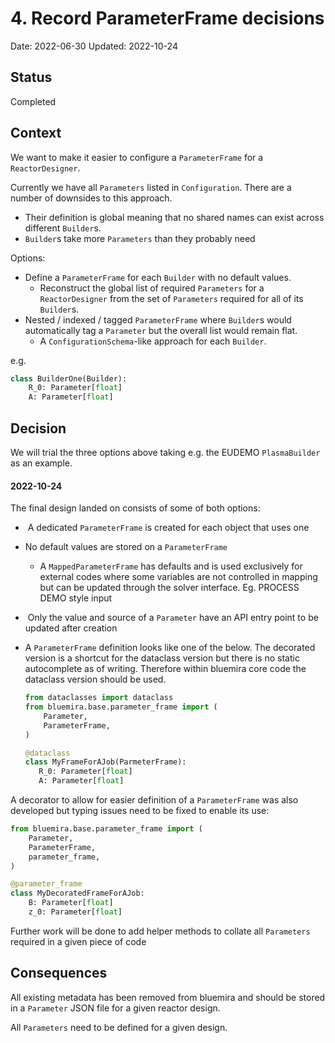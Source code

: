 # 4. Record ParameterFrame decisions

Date: 2022-06-30
Updated: 2022-10-24

## Status

Completed

## Context

We want to make it easier to configure a `ParameterFrame` for a `ReactorDesigner`.

Currently we have all `Parameters` listed in `Configuration`. There are a number of downsides to this approach.

* Their definition is global meaning that no shared names can exist across different `Builder`s.
* `Builder`s take more `Parameters` than they probably need

Options:

* Define a `ParameterFrame` for each `Builder` with no default values.
  * Reconstruct the global list of required `Parameters` for a `ReactorDesigner` from
    the set of `Parameters` required for all of its `Builder`s.
* Nested / indexed / tagged `ParameterFrame` where `Builder`s would automatically tag
  a `Parameter` but the overall list would remain flat.
  * A `ConfigurationSchema`-like approach for each `Builder`.

e.g.

```python
class BuilderOne(Builder):
    R_0: Parameter[float]
    A: Parameter[float]
```

## Decision

We will trial the three options above  taking e.g. the EUDEMO `PlasmaBuilder` as an example.

#### 2022-10-24

The final design landed on consists of some of both options:

-  A dedicated `ParameterFrame` is created for each object that uses one

- No default values are stored on a `ParameterFrame`

  - A `MappedParameterFrame` has defaults and is used exclusively for external codes where some variables are not controlled in mapping but can be updated through the solver interface. Eg. PROCESS DEMO style input

-  Only the value and source of a `Parameter` have an API entry point to be updated after creation

- A `ParameterFrame` definition looks like one of the below. The decorated version is a shortcut for the dataclass version but there is no static autocomplete as of writing. Therefore within bluemira core code the dataclass version should be used.

  ```python
  from dataclasses import dataclass
  from bluemira.base.parameter_frame import (
      Parameter,
      ParameterFrame,
  )

  @dataclass
  class MyFrameForAJob(ParmeterFrame):
     R_0: Parameter[float]
     A: Parameter[float]

  ```

A decorator to allow for easier definition of a `ParameterFrame` was also developed but typing issues need to be fixed to enable its use:

  ```python
  from bluemira.base.parameter_frame import (
      Parameter,
      ParameterFrame,
      parameter_frame,
  )

  @parameter_frame
  class MyDecoratedFrameForAJob:
      B: Parameter[float]
      z_0: Parameter[float]
  ```

Further work will be done to add helper methods to collate all `Parameters` required in a given piece of code

## Consequences

All existing metadata has been removed from bluemira and should be stored in a `Parameter` JSON file for a given reactor design.

All `Parameters` need to be defined for a given design.
